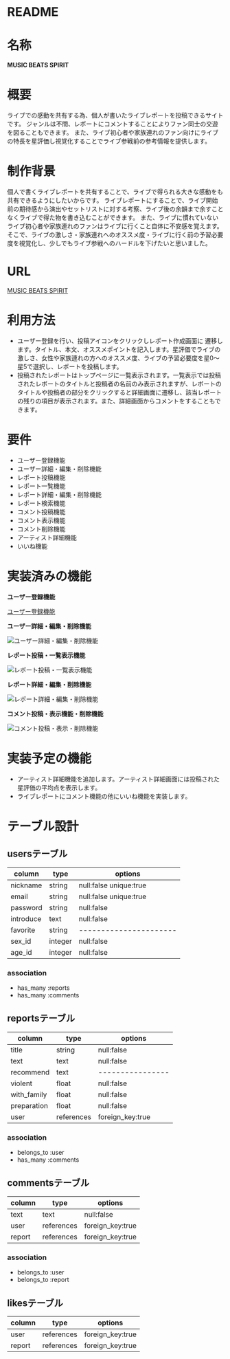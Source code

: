 # README

# 名称

**MUSIC BEATS SPIRIT**

# 概要

ライブでの感動を共有する為、個人が書いたライブレポートを投稿できるサイトです。
ジャンルは不問、レポートにコメントすることによりファン同士の交遊を図ることもできます。
また、ライブ初心者や家族連れのファン向けにライブの特長を星評価し視覚化することでライブ参戦前の参考情報を提供します。

# 制作背景

個人で書くライブレポートを共有することで、ライブで得られる大きな感動をも共有できるようにしたいからです。
ライブレポートにすることで、ライブ開始前の期待感から演出やセットリストに対する考察、ライブ後の余韻まで余すことなくライブで得た物を書き込むことができます。
また、ライブに慣れていないライブ初心者や家族連れのファンはライブに行くこと自体に不安感を覚えます。そこで、ライブの激しさ・家族連れへのオススメ度・ライブに行く前の予習必要度を視覚化し、少しでもライブ参戦へのハードルを下げたいと思いました。

# URL

[MUSIC BEATS SPIRIT](https://music-beats-spirit.herokuapp.com/)

# 利用方法

- ユーザー登録を行い、投稿アイコンをクリックしレポート作成画面に 遷移します。タイトル、本文、オススメポイントを記入します。星評価でライブの激しさ、女性や家族連れの方へのオススメ度、ライブの予習必要度を星0〜星5で選択し、レポートを投稿します。
- 投稿されたレポートはトップページに一覧表示されます。一覧表示では投稿されたレポートのタイトルと投稿者の名前のみ表示されますが、レポートのタイトルや投稿者の部分をクリックすると詳細画面に遷移し、該当レポートの残りの項目が表示されます。また、詳細画面からコメントをすることもできます。

#  要件

- ユーザー登録機能
- ユーザー詳細・編集・削除機能
- レポート投稿機能
- レポート一覧機能
- レポート詳細・編集・削除機能
- レポート検索機能
- コメント投稿機能
- コメント表示機能
- コメント削除機能
- アーティスト詳細機能
- いいね機能

# 実装済みの機能

**ユーザー登録機能**


[ユーザー登録機能](https://gyazo.com/c9e67ffdbd1735a3872870b35022ea6a)

**ユーザー詳細・編集・削除機能**

![ユーザー詳細・編集・削除機能](https://gyazo.com/350af313b569e5ea1ac2c727dc0aa728.gif)

**レポート投稿・一覧表示機能**

![レポート投稿・一覧表示機能](https://gyazo.com/8d190adb2c9b7ca3ee10cbe4f3304288.gif)

**レポート詳細・編集・削除機能**

![レポート詳細・編集・削除機能](https://gyazo.com/02c40f88497a6589be2f925460c72737.gif)

**コメント投稿・表示機能・削除機能**

![コメント投稿・表示・削除機能](https://gyazo.com/21a6f0f1012b039e62b804d74f6a22d1.gif)

# 実装予定の機能

- アーティスト詳細機能を追加します。アーティスト詳細画面には投稿された星評価の平均点を表示します。
- ライブレポートにコメント機能の他にいいね機能を実装します。

# テーブル設計

## usersテーブル

|   column  |   type  |         options        |
| --------- | ------- | ---------------------- |
|  nickname |  string | null:false unique:true |
|   email   |  string | null:false unique:true |
|  password |  string |       null:false       |
| introduce |   text  |       null:false       |
|  favorite |  string | ---------------------- |
|   sex_id  | integer |       null:false       |
|   age_id  | integer |       null:false       |

### association

- has_many :reports
- has_many :comments

## reportsテーブル

|    column   |     type   |      options     |
| ----------- | ---------- | ---------------- |
|    title    |   string   |    null:false    |
|     text    |    text    |    null:false    |
|  recommend  |    text    | ---------------- |
|   violent   |    float   |    null:false    |
| with_family |    float   |    null:false    |
| preparation |    float   |    null:false    |
|     user    | references | foreign_key:true |

### association

- belongs_to :user
- has_many :comments

## commentsテーブル

| column |    type    |     options      |
| ------ | ---------- | ---------------- |
|  text  |    text    |    null:false    |
|  user  | references | foreign_key:true |
| report | references | foreign_key:true |

### association

- belongs_to :user
- belongs_to :report

## likesテーブル

| column |    type    |     options      |
| ------ | ---------- | ---------------- |
|  user  | references | foreign_key:true |
| report | references | foreign_key:true |
 